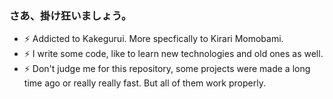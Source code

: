 ### さあ、掛け狂いましょう。

- ⚡ Addicted to Kakegurui. More specfically to Kirari Momobami.
- ⚡ I write some code, like to learn new technologies and old ones as well.
- ⚡ Don't judge me for this repository, some projects were made a long time ago or really really fast. But all of them work properly.
